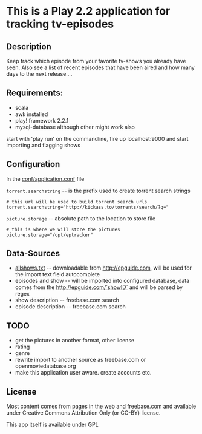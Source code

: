 This is a Play 2.2 application for tracking tv-episodes
=======================================================

Description
-----------

Keep track which episode from your favorite tv-shows you already have seen. Also see a list of recent episodes that have been aired and how many
days to the next release....



Requirements:
-------------

- scala
- awk installed
- play! framework 2.2.1
- mysql-database although other might work also

start with 'play run' on the commandline, fire up localhost:9000 and start importing and flagging shows

Configuration
-------------

In the [conf/application.conf](/conf/application.conf) file

`torrent.searchstring` -- is the prefix used to create torrent search strings

    # this url will be used to build torrent search urls
    torrent.searchstring="http://kickass.to/torrents/search/?q="

`picture.storage` -- absolute path to the location to store file

    # this is where we will store the pictures
    picture.storage="/opt/eptracker"

Data-Sources
------------

- [allshows.txt](/allshows.txt) -- downloadable from http://epguide.com, will be used for the import text field autocomplete
- episodes and show -- will be imported into configured database, data comes from the http://epguide.com/`showID` and will be parsed by regex
- show description -- freebase.com search
- episode description -- freebase.com search


TODO
----

- get the pictures in another format, other license
- rating
- genre
- rewrite import to another source as freebase.com or openmoviedatabase.org
- make this application user aware. create accounts etc.


License
--------

Most content comes from pages in the web and freebase.com and available under Creative Commons Attribution Only (or CC-BY) license.

This app itself is available under GPL

